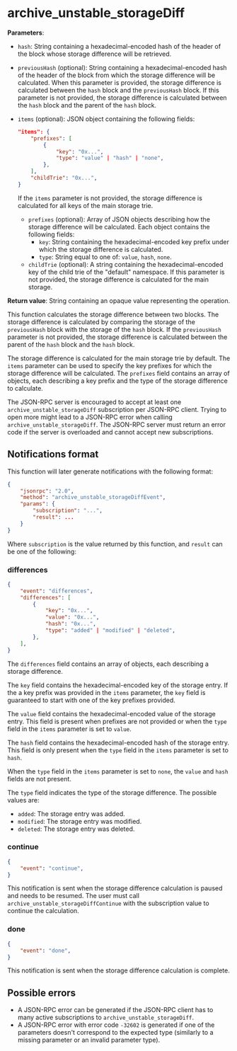 # archive_unstable_storageDiff

**Parameters**:

- `hash`: String containing a hexadecimal-encoded hash of the header of the block whose storage difference will be retrieved.

- `previousHash` (optional): String containing a hexadecimal-encoded hash of the header of the block from which the storage difference will be calculated. When this parameter is provided, the storage difference is calculated between the `hash` block and the `previousHash` block. If this parameter is not provided, the storage difference is calculated between the `hash` block and the parent of the `hash` block.

- `items` (optional): JSON object containing the following fields:

    ```json
    "items": {
        "prefixes": [
            {
                "key": "0x...",
                "type": "value" | "hash" | "none",
            },
        ],
        "childTrie": "0x...",
    }
    ```

  If the `items` parameter is not provided, the storage difference is calculated for all keys of the main storage trie.
  - `prefixes` (optional): Array of JSON objects describing how the storage difference will be calculated. Each object contains the following fields:
    - `key`: String containing the hexadecimal-encoded key prefix under which the storage difference is calculated.
    - `type`: String equal to one of: `value`, `hash`, `none`.
  - `childTrie` (optional): A string containing the hexadecimal-encoded key of the child trie of the "default" namespace. If this parameter is not provided, the storage difference is calculated for the main storage.

**Return value**: String containing an opaque value representing the operation.

This function calculates the storage difference between two blocks. The storage difference is calculated by comparing the storage of the `previousHash` block with the storage of the `hash` block. If the `previousHash` parameter is not provided, the storage difference is calculated between the parent of the `hash` block and the `hash` block.

The storage difference is calculated for the main storage trie by default. The `items` parameter can be used to specify the key prefixes for which the storage difference will be calculated. The `prefixes` field contains an array of objects, each describing a key prefix and the type of the storage difference to calculate.

The JSON-RPC server is encouraged to accept at least one `archive_unstable_storageDiff` subscription per JSON-RPC client. Trying to open more might lead to a JSON-RPC error when calling `archive_unstable_storageDiff`. The JSON-RPC server must return an error code if the server is overloaded and cannot accept new subscriptions.

## Notifications format

This function will later generate notifications with the following format:

```json
{
    "jsonrpc": "2.0",
    "method": "archive_unstable_storageDiffEvent",
    "params": {
        "subscription": "...",
        "result": ...
    }
}
```

Where `subscription` is the value returned by this function, and `result` can be one of the following:

### differences

```json
{
    "event": "differences",
    "differences": [
        {
            "key": "0x...",
            "value": "0x...",
            "hash": "0x...",
            "type": "added" | "modified" | "deleted",
        },
    ],
}
```

The `differences` field contains an array of objects, each describing a storage difference.

The `key` field contains the hexadecimal-encoded key of the storage entry. If the a key prefix was provided in the `items` parameter, the `key` field is guaranteed to start with one of the key prefixes provided.

The `value` field contains the hexadecimal-encoded value of the storage entry. This field is present when prefixes are not provided or when the `type` field in the `items` parameter is set to `value`.

The `hash` field contains the hexadecimal-encoded hash of the storage entry. This field is only present when the `type` field in the `items` parameter is set to `hash`.

When the `type` field in the `items` parameter is set to `none`, the `value` and `hash` fields are not present.

The `type` field indicates the type of the storage difference. The possible values are:

- `added`: The storage entry was added.
- `modified`: The storage entry was modified.
- `deleted`: The storage entry was deleted.

### continue

```json
{
    "event": "continue",
}
```

This notification is sent when the storage difference calculation is paused and needs to be resumed. The user must call `archive_unstable_storageDiffContinue` with the subscription value to continue the calculation.

### done

```json
{
    "event": "done",
}
```

This notification is sent when the storage difference calculation is complete.

## Possible errors

- A JSON-RPC error can be generated if the JSON-RPC client has to many active subscriptions to `archive_unstable_storageDiff`.
- A JSON-RPC error with error code `-32602` is generated if one of the parameters doesn't correspond to the expected type (similarly to a missing parameter or an invalid parameter type).
